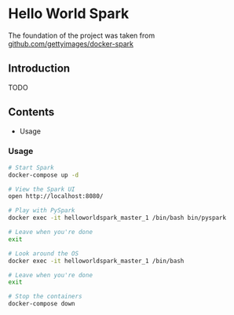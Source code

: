 # Hello World Spark

The foundation of the project was taken from [github.com/gettyimages/docker-spark](https://github.com/gettyimages/docker-spark)

## Introduction

TODO

## Contents

- Usage

### Usage

```bash
# Start Spark
docker-compose up -d

# View the Spark UI
open http://localhost:8080/

# Play with PySpark
docker exec -it helloworldspark_master_1 /bin/bash bin/pyspark

# Leave when you're done
exit

# Look around the OS
docker exec -it helloworldspark_master_1 /bin/bash

# Leave when you're done
exit

# Stop the containers
docker-compose down
```
